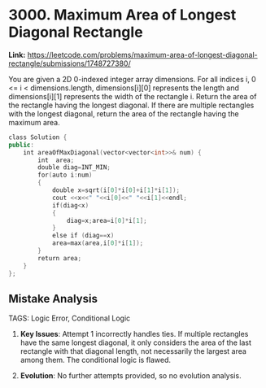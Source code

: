 # 3000. Maximum Area of Longest Diagonal Rectangle

**Link:** https://leetcode.com/problems/maximum-area-of-longest-diagonal-rectangle/submissions/1748727380/

You are given a 2D 0-indexed integer array dimensions. For all indices i, 0 <= i < dimensions.length, dimensions[i][0] represents the length and dimensions[i][1] represents the width of the rectangle i. Return the area of the rectangle having the longest diagonal. If there are multiple rectangles with the longest diagonal, return the area of the rectangle having the maximum area.

```cpp
class Solution {
public:
    int areaOfMaxDiagonal(vector<vector<int>>& num) {
        int  area;
        double diag=INT_MIN;
        for(auto i:num)
        {
            double x=sqrt(i[0]*i[0]+i[1]*i[1]);
            cout <<x<<" "<<i[0]<<" "<<i[1]<<endl;
            if(diag<x)
            {
                diag=x;area=i[0]*i[1];
            }
            else if (diag==x)
            area=max(area,i[0]*i[1]);
        }
        return area;
    }
};
```

## Mistake Analysis

TAGS: Logic Error, Conditional Logic

1. **Key Issues**: Attempt 1 incorrectly handles ties. If multiple rectangles have the same longest diagonal, it only considers the area of the last rectangle with that diagonal length, not necessarily the largest area among them. The conditional logic is flawed.

2. **Evolution**: No further attempts provided, so no evolution analysis.

